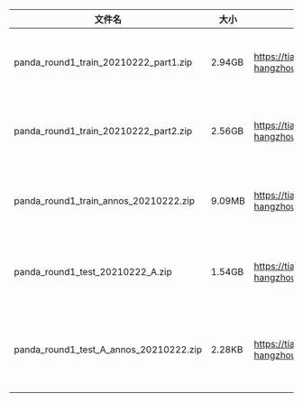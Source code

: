 |文件名|大小|链接|MD5|备注|
|-----|----|--|----|---|
|panda_round1_train_20210222_part1.zip|2.94GB| https://tianchi-competition.oss-cn-hangzhou.aliyuncs.com/531855/panda_round1_train_20210222_part1.zip | 1bccb164e0f3bfad47319bd4eaee4145| 初赛训练集图片part1|
|panda_round1_train_20210222_part2.zip|2.56GB| https://tianchi-competition.oss-cn-hangzhou.aliyuncs.com/531855/panda_round1_train_20210222_part2.zip | b49c59b1656651c73aa37bee7848297b | 初赛训练集图片part2|
|panda_round1_train_annos_20210222.zip|9.09MB| https://tianchi-competition.oss-cn-hangzhou.aliyuncs.com/531855/panda_round1_train_annos_20210222.zip | 无 | 初赛训练集标注文件|
| panda_round1_test_20210222_A.zip|1.54GB| https://tianchi-competition.oss-cn-hangzhou.aliyuncs.com/531855/panda_round1_test_20210222_A.zip | b1df50351f3951c1ec0013b61d79a7ff| 初赛测试集A榜图片|
| panda_round1_test_A_annos_20210222.zip| 2.28KB| https://tianchi-competition.oss-cn-hangzhou.aliyuncs.com/531855/panda_round1_test_A_annos_20210222.zip | 无 | 初赛测试集A榜标注文件|